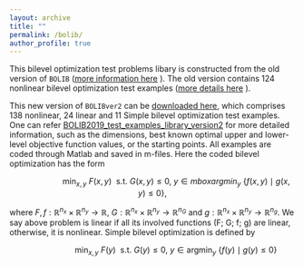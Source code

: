 ```yaml
---
layout: archive
title: ""   
permalink: /bolib/
author_profile: true
---
```


This bilevel optimization test problems libary is constructed from the old version of $\texttt{BOLIB}$
([more information here](https://github.com/ShenglongZhou/BOLIB) ). 
The old version contains 124 nonlinear bilevel optimization test
examples ([more details here](https://www.researchgate.net/publication/325120369) ). 

This new version of $\texttt{BOLIBver2}$ can be [downloaded here](\files\BOLIBExamples.zip), which comprises  138 nonlinear, 24 linear and  11 Simple bilevel optimization test examples. One can refer [BOLIB2019_test_examples_library_version2](\files\BOLIB2019_test_examples_library_version2.pdf) for more detailed information, such as the dimensions, best known optimal upper and lower-level objective function
values, or the starting points. All examples are coded through Matlab and saved in m-files. Here the coded  bilevel optimization has the form

$$~~~~~~~~~~~~~~~~~~~~~~ \min_{x,y}~ F(x,y)~~ \mbox{s.t.}~  G(x,y)\leq 0,~ y\in mbox{argmin}_y~ \{ f(x,y)\mid g(x,y)\leq 0 \},$$

where  $F,f:\mathbb{R}^{n_x}\times\mathbb{R}^{n_y}\rightarrow \mathbb{R}$, $G:\mathbb{R}^{n_x}\times\mathbb{R}^{n_y}\rightarrow \mathbb{R}^{n_G}$ and $g:\mathbb{R}^{n_x}\times\mathbb{R}^{n_y}\rightarrow \mathbb{R}^{n_g}$. We say  above problem is linear if all its involved functions (F; G; f; g) are linear, otherwise, it is nonlinear. Simple bilevel optimization is defined by

$$~~~~~~~~~~~~~~~~~~~~~ \min_{x,y}~ F(y)~~ \mbox{s.t.}~  G(y)\leq 0,~ y\in \mbox{argmin}_y~ \{ f(y)\mid g(y)\leq 0 \}$$
